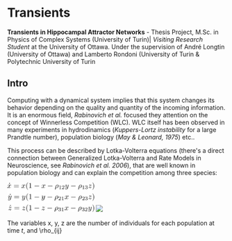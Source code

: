 # Transients
**Transients in Hippocampal Attractor Networks** - Thesis Project, M.Sc. in Physics of Complex Systems (University of Turin)| *Visiting Research Student* at the University of Ottawa.
Under the supervision of André Longtin (University of Ottawa) and Lamberto Rondoni (University of Turin & Polytechnic University of Turin

## Intro

Computing with a dynamical system implies that this system changes its behavior depending on the quality and quantity of the incoming information. It is an enormous field, *Rabinovich et al.* focused they attention on the concept of Winnerless Competition (WLC). WLC itself has been observed in many experiments in hydrodinamics (*Kuppers-Lortz instability* for a large Prandtle number), population biology (*May & Leonard, 1975*) etc.. 

This process can be described by Lotka-Volterra equations (there's a direct connection between Generalized Lotka-Volterra and Rate Models in Neuroscience, see *Rabinovich et al. 2006*), that are well known in population biology and can explain the competition among three species: 

<img src="https://raw.githubusercontent.com/sazio/Transients/master/img/ML3D.png" width="200">

<img src="https://render.githubusercontent.com/render/math?math=\rho_{ij}">

The variables x, y, z are the number of individuals for each population at time *t*, and \rho_{ij}



